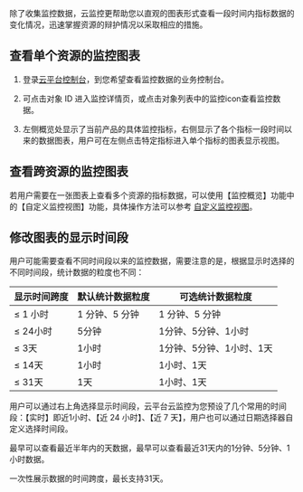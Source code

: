 除了收集监控数据，云监控更帮助您以直观的图表形式查看一段时间内指标数据的变化情况，迅速掌握资源的辩护情况以采取相应的措施。

## 查看单个资源的监控图表

1) 登录[云平台控制台](http://console.tce.fsphere.cn/)，到您希望查看监控数据的业务控制台。

2) 可点击对象 ID 进入监控详情页，或点击对象列表中的监控icon查看监控数据。

3) 左侧概览处显示了当前产品的具体监控指标，右侧显示了各个指标一段时间以来的数据图表，用户可在左侧点击特定指标进入单个指标的图表显示视图。

## 查看跨资源的监控图表
若用户需要在一张图表上查看多个资源的指标数据，可以使用【监控概览】功能中的【自定义监控视图】功能，具体操作方法可以参考 [自定义监控视图](/doc/product/248/6214)。

## 修改图表的显示时间段
用户可能需要查看不同时间段以来的监控数据，需要注意的是，根据显示时选择的不同时间段，统计数据的粒度也不同：

| 显示时间跨度 | 默认统计数据粒度  | 可选统计数据粒度       |
| ------ | --------- | -------------- |
| ≤ 1 小时 | 1 分钟、5 分钟 | 1 分钟、5 分钟      |
| ≤ 24小时 | 5分钟       | 1分钟、5分钟、1小时    |
| ≤ 3天   | 1小时       | 1分钟、5分钟、1小时、1天 |
| ≤ 14天  | 1小时       | 1小时、1天         |
| ≤ 31天  | 1天        | 1小时、1天         |

用户可以通过右上角选择显示时间段，云平台云监控为您预设了几个常用的时间段：【实时】即近1小时、【近 24 小时】、【近 7 天】，用户也可以通过日期选择器自定义选择时间段。

最早可以查看最近半年内的天数据，最早可以查看最近31天内的1分钟、5分钟、1小时数据。

一次性展示数据的时间跨度，最长支持31天。
